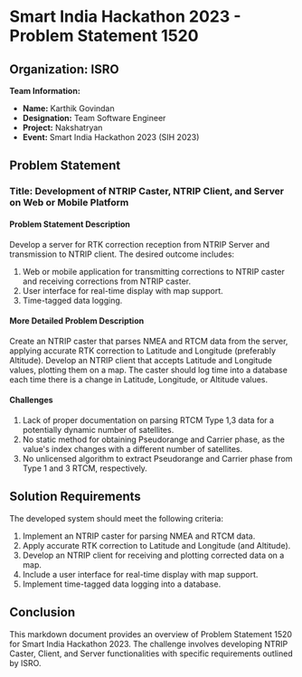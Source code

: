# Smart India Hackathon 2023 - Problem Statement 1520

## Organization: ISRO

**Team Information:**
- **Name:** Karthik Govindan
- **Designation:** Team Software Engineer
- **Project:** Nakshatryan
- **Event:** Smart India Hackathon 2023 (SIH 2023)

## Problem Statement

### Title: Development of NTRIP Caster, NTRIP Client, and Server on Web or Mobile Platform

#### Problem Statement Description

Develop a server for RTK correction reception from NTRIP Server and transmission to NTRIP client. The desired outcome includes:

1. Web or mobile application for transmitting corrections to NTRIP caster and receiving corrections from NTRIP caster.
2. User interface for real-time display with map support.
3. Time-tagged data logging.

#### More Detailed Problem Description

Create an NTRIP caster that parses NMEA and RTCM data from the server, applying accurate RTK correction to Latitude and Longitude (preferably Altitude). Develop an NTRIP client that accepts Latitude and Longitude values, plotting them on a map. The caster should log time into a database each time there is a change in Latitude, Longitude, or Altitude values.

#### Challenges

1. Lack of proper documentation on parsing RTCM Type 1,3 data for a potentially dynamic number of satellites.
2. No static method for obtaining Pseudorange and Carrier phase, as the value's index changes with a different number of satellites.
3. No unlicensed algorithm to extract Pseudorange and Carrier phase from Type 1 and 3 RTCM, respectively.

## Solution Requirements

The developed system should meet the following criteria:

1. Implement an NTRIP caster for parsing NMEA and RTCM data.
2. Apply accurate RTK correction to Latitude and Longitude (and Altitude).
3. Develop an NTRIP client for receiving and plotting corrected data on a map.
4. Include a user interface for real-time display with map support.
5. Implement time-tagged data logging into a database.

## Conclusion

This markdown document provides an overview of Problem Statement 1520 for Smart India Hackathon 2023. The challenge involves developing NTRIP Caster, Client, and Server functionalities with specific requirements outlined by ISRO.
